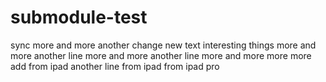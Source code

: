# submodule-test

sync
more and more
another change
new text
interesting things
more and more
another line
more and more
another line
more and more
more 
more 
add from ipad
another line from ipad
from ipad pro
